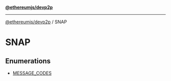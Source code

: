 [**@ethereumjs/devp2p**](../../README.md)

***

[@ethereumjs/devp2p](../../README.md) / SNAP

# SNAP

## Enumerations

- [MESSAGE\_CODES](enumerations/MESSAGE_CODES.md)
